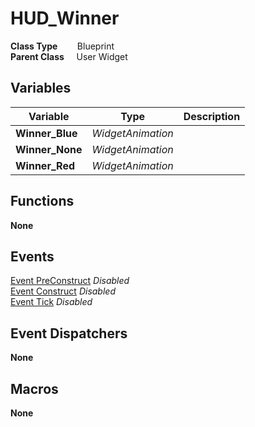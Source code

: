 # HUD_Winner


**Class Type**&nbsp; &nbsp; &nbsp; &nbsp; Blueprint  
**Parent Class** &nbsp; &nbsp; User Widget  

## Variables
|Variable       |Type               |Description    |
|---------------|-------------------|---------------|
|**Winner_Blue**|*WidgetAnimation*  ||
|**Winner_None**|*WidgetAnimation*  ||
|**Winner_Red** |*WidgetAnimation*  ||

## Functions
**None**

## Events
[Event PreConstruct]() *Disabled*  
[Event Construct]() *Disabled*  
[Event Tick]() *Disabled*  

## Event Dispatchers
**None**

## Macros
**None**